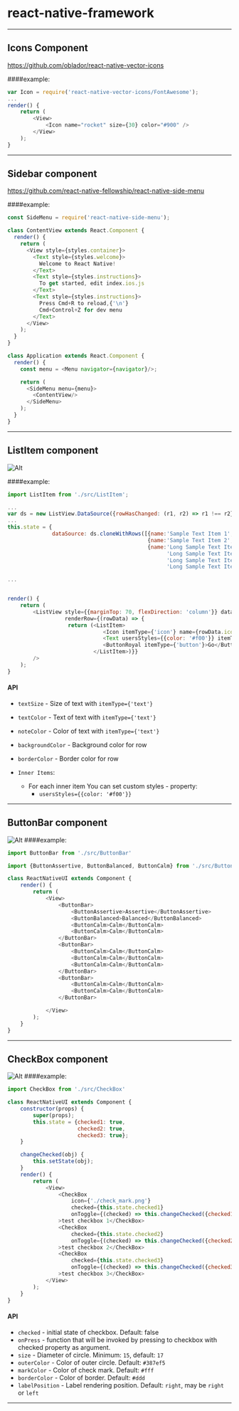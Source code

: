 # react-native-framework

***

## Icons Component
https://github.com/oblador/react-native-vector-icons

####example:

```javascript
var Icon = require('react-native-vector-icons/FontAwesome');
...
render() {
    return (
        <View>
            <Icon name="rocket" size={30} color="#900" />
        </View>
    );
}
```

***

##  Sidebar component
https://github.com/react-native-fellowship/react-native-side-menu


####example:

```javascript
const SideMenu = require('react-native-side-menu');

class ContentView extends React.Component {
  render() {
    return (
      <View style={styles.container}>
        <Text style={styles.welcome}>
          Welcome to React Native!
        </Text>
        <Text style={styles.instructions}>
          To get started, edit index.ios.js
        </Text>
        <Text style={styles.instructions}>
          Press Cmd+R to reload,{'\n'}
          Cmd+Control+Z for dev menu
        </Text>
      </View>
    );
  }
}

class Application extends React.Component {
  render() {
    const menu = <Menu navigator={navigator}/>;

    return (
      <SideMenu menu={menu}>
        <ContentView/>
      </SideMenu>
    );
  }
}
```

***

## ListItem component
![Alt](https://github.com/S-PRO/react-native-framework/blob/develop/src/ListItem/ListItem.png)

####example:
```javascript
import ListItem from './src/ListItem';

...
var ds = new ListView.DataSource({rowHasChanged: (r1, r2) => r1 !== r2});
...
this.state = {
              dataSource: ds.cloneWithRows([{name:'Sample Text Item 1', icon:'tree'},
                                            {name:'Sample Text Item 2', icon:'beer'},
                                            {name:'Long Sample Text Item' +
                                                  'Long Sample Text Item' +
                                                  'Long Sample Text Item' +
                                                  'Long Sample Text Item ', icon:'rocket'}])};

...


render() {
    return (
        <ListView style={{marginTop: 70, flexDirection: 'column'}} dataSource={this.state.dataSource}
                  renderRow={(rowData) => {
                   return (<ListItem>
                              <Icon itemType={'icon'} name={rowData.icon}/>
                              <Text usersStyles={{color: '#f00'}} itemType={'text'}>{rowData.name}</Text>
                              <ButtonRoyal itemType={'button'}>Go</ButtonRoyal>
                           </ListItem>)}}
        />
    );
}
```
#### API

* `textSize` - Size of text with `itemType={'text'}`
* `textColor` - Text of text with `itemType={'text'}`
* `noteColor` - Color of text with `itemType={'text'}`
* `backgroundColor` - Background color for row
* `borderColor` - Border color for row

* `Inner Items`:
    * For each inner item You can set custom styles - property:
        * `usersStyles={{color: '#f00'}}`

***

## ButtonBar component
![Alt](https://github.com/S-PRO/react-native-framework/blob/develop/src/ButtonBar/ButtonBar.png)
####example:
```javascript
import ButtonBar from './src/ButtonBar'

import {ButtonAssertive, ButtonBalanced, ButtonCalm} from './src/Button';

class ReactNativeUI extends Component {
    render() {
        return (
            <View>
                <ButtonBar>
                    <ButtonAssertive>Assertive</ButtonAssertive>
                    <ButtonBalanced>Balanced</ButtonBalanced>
                    <ButtonCalm>Calm</ButtonCalm>
                    <ButtonCalm>Calm</ButtonCalm>
                </ButtonBar>
                <ButtonBar>
                    <ButtonCalm>Calm</ButtonCalm>
                    <ButtonCalm>Calm</ButtonCalm>
                    <ButtonCalm>Calm</ButtonCalm>
                </ButtonBar>
                <ButtonBar>
                    <ButtonCalm>Calm</ButtonCalm>
                    <ButtonCalm>Calm</ButtonCalm>
                </ButtonBar>

            </View>
        );
    }
}
```

***

## CheckBox component
![Alt](https://github.com/S-PRO/react-native-framework/blob/develop/src/CheckBox/CheckBox.png)
####example:
```javascript
import CheckBox from './src/CheckBox'

class ReactNativeUI extends Component {
    constructor(props) {
        super(props);
        this.state = {checked1: true,
                      checked2: true,
                      checked3: true};
    }

    changeChecked(obj) {
        this.setState(obj);
    }
    render() {
        return (
            <View>
                <CheckBox
                    icon={'./check_mark.png'}
                    checked={this.state.checked1}
                    onToggle={(checked) => this.changeChecked({checked1: checked})}
                >test checkbox 1</CheckBox>
                <CheckBox
                    checked={this.state.checked2}
                    onToggle={(checked) => this.changeChecked({checked2: checked})}
                >test checkbox 2</CheckBox>
                <CheckBox
                    checked={this.state.checked3}
                    onToggle={(checked) => this.changeChecked({checked3: checked})}
                >test checkbox 3</CheckBox>
            </View>
        );
    }
}
```
#### API

* `checked` - initial state of checkbox. Default: false
* `onPress` - function that will be invoked by pressing to checkbox with checked property as argument.
* `size` - Diameter of circle. Minimum: `15`, default: `17`
* `outerColor` - Color of outer circle. Default: `#387ef5`
* `markColor` - Color of check mark. Default: `#fff`
* `borderColor` - Color of border. Default: `#ddd`
* `labelPosition` - Label rendering position. Default: `right`, may be `right` or `left`

***

